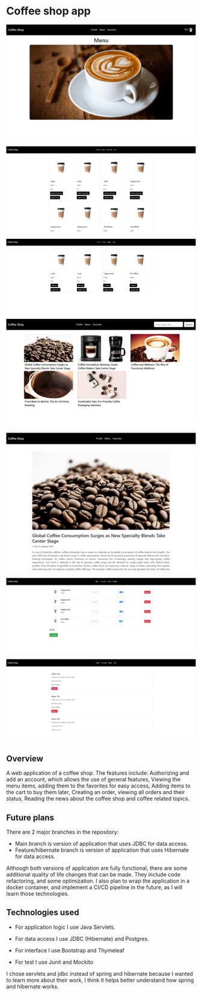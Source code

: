 # Coffee shop app

![Header home page image](./img/home-page.png)

![Header menu page image](./img/menu-page.png)

![Header favorites page image](./img/favorites-page.png)

![Header news page image](./img/news-page.png)

![Header piece of news page image](./img/piece-of-news-page.png)

![Header cart page image](./img/cart-page.png)

![Header orders page image](./img/orders-page.png)


## Overview

A web application of a coffee shop. The features include: 
Authorizing and add an account, which allows the use of general features,
Viewing the menu items, adding them to the favorites for easy access,
Adding items to the cart to buy them later,
Creating an order, viewing all orders and their status,
Reading the news about the coffee shop and coffee related topics.

## Future plans

There are 2 major branches in the repository:
- Main branch is version of application that uses JDBC for data access.
- Feature/hibernate branch is version of application that uses Hibernate for data access.

Although both versions of application are fully functional, 
there are some additional quality of life changes
that can be made. They include code refactoring, and some optimization.
I also plan to wrap the application in a docker container,
and implement a CI/CD pipeline in the future, 
as I will learn those technologies.


## Technologies used

- For application logic I use Java Servlets.

- For data access I use JDBC (Hibernate) and Postgres.

- For interface I use Bootstrap and Thymeleaf

- For test I use Junit and Mockito

I chose servlets and jdbc instead of spring and hibernate
because I wanted to learn more about their work, I think
it helps better understand how spring and hibernate works.
